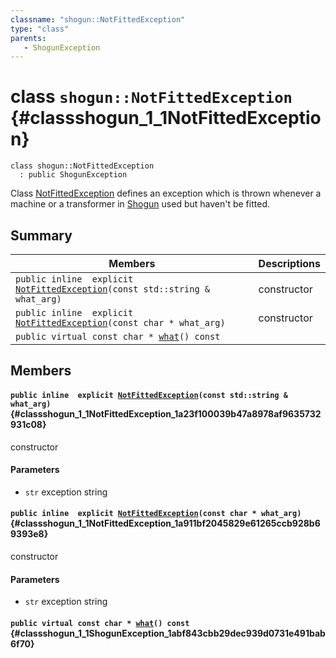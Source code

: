 ```yaml
---
classname: "shogun::NotFittedException"
type: "class"
parents:
   - ShogunException
---
```


# class `shogun::NotFittedException` {#classshogun_1_1NotFittedException}

```
class shogun::NotFittedException
  : public ShogunException
```

Class [NotFittedException](#classshogun_1_1NotFittedException) defines an exception which is thrown whenever a machine or a transformer in [Shogun](#classShogun) used but haven't be fitted.

## Summary

 Members                        | Descriptions
--------------------------------|---------------------------------------------
`public inline  explicit `[`NotFittedException`](#classshogun_1_1NotFittedException_1a23f100039b47a8978af9635732931c08)`(const std::string & what_arg)` | constructor
`public inline  explicit `[`NotFittedException`](#classshogun_1_1NotFittedException_1a911bf2045829e61265ccb928b69393e8)`(const char * what_arg)` | constructor
`public virtual const char * `[`what`](#classshogun_1_1ShogunException_1abf843cbb29dec939d0731e491bab6f70)`() const` | 

## Members

#### `public inline  explicit `[`NotFittedException`](#classshogun_1_1NotFittedException_1a23f100039b47a8978af9635732931c08)`(const std::string & what_arg)` {#classshogun_1_1NotFittedException_1a23f100039b47a8978af9635732931c08}

constructor

#### Parameters
* `str` exception string

#### `public inline  explicit `[`NotFittedException`](#classshogun_1_1NotFittedException_1a911bf2045829e61265ccb928b69393e8)`(const char * what_arg)` {#classshogun_1_1NotFittedException_1a911bf2045829e61265ccb928b69393e8}

constructor

#### Parameters
* `str` exception string

#### `public virtual const char * `[`what`](#classshogun_1_1ShogunException_1abf843cbb29dec939d0731e491bab6f70)`() const` {#classshogun_1_1ShogunException_1abf843cbb29dec939d0731e491bab6f70}

